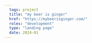 ```yaml
---
  tags: project
  title: "my beer is ginger"
  href: "https://mybeerisginger.com/"
  roles: "development"
  type: "landing page"
  date: 2024-01
---
```

